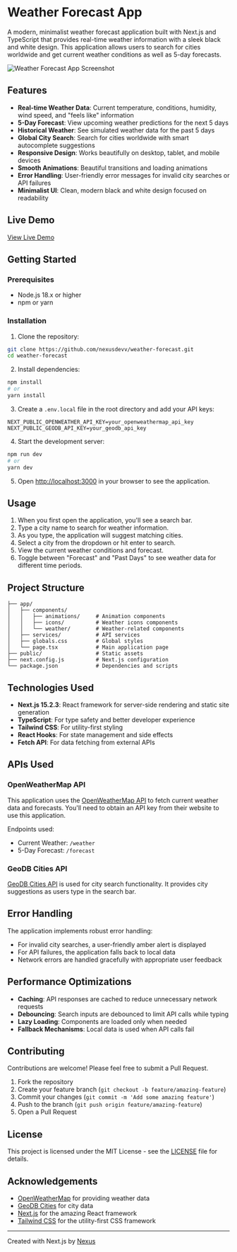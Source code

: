 # Weather Forecast App

A modern, minimalist weather forecast application built with Next.js and TypeScript that provides real-time weather information with a sleek black and white design. This application allows users to search for cities worldwide and get current weather conditions as well as 5-day forecasts.

![Weather Forecast App Screenshot](https://i.ibb.co/0yhYT2q0/Ekran-g-r-nt-s-2025-03-19-161204.png)

## Features

- **Real-time Weather Data**: Current temperature, conditions, humidity, wind speed, and "feels like" information
- **5-Day Forecast**: View upcoming weather predictions for the next 5 days
- **Historical Weather**: See simulated weather data for the past 5 days
- **Global City Search**: Search for cities worldwide with smart autocomplete suggestions
- **Responsive Design**: Works beautifully on desktop, tablet, and mobile devices
- **Smooth Animations**: Beautiful transitions and loading animations
- **Error Handling**: User-friendly error messages for invalid city searches or API failures
- **Minimalist UI**: Clean, modern black and white design focused on readability

## Live Demo

[View Live Demo](https://weatherforecastpro.vercel.app)

## Getting Started

### Prerequisites

- Node.js 18.x or higher
- npm or yarn

### Installation

1. Clone the repository:

```bash
git clone https://github.com/nexusdevv/weather-forecast.git
cd weather-forecast
```

2. Install dependencies:

```bash
npm install
# or
yarn install
```

3. Create a `.env.local` file in the root directory and add your API keys:

```
NEXT_PUBLIC_OPENWEATHER_API_KEY=your_openweathermap_api_key
NEXT_PUBLIC_GEODB_API_KEY=your_geodb_api_key
```

4. Start the development server:

```bash
npm run dev
# or
yarn dev
```

5. Open [http://localhost:3000](http://localhost:3000) in your browser to see the application.

## Usage

1. When you first open the application, you'll see a search bar.
2. Type a city name to search for weather information.
3. As you type, the application will suggest matching cities.
4. Select a city from the dropdown or hit enter to search.
5. View the current weather conditions and forecast.
6. Toggle between "Forecast" and "Past Days" to see weather data for different time periods.

## Project Structure

```
├── app/
│   ├── components/
│   │   ├── animations/     # Animation components
│   │   ├── icons/          # Weather icons components
│   │   └── weather/        # Weather-related components
│   ├── services/           # API services
│   ├── globals.css         # Global styles
│   └── page.tsx            # Main application page
├── public/                 # Static assets
├── next.config.js          # Next.js configuration
└── package.json            # Dependencies and scripts
```

## Technologies Used

- **Next.js 15.2.3**: React framework for server-side rendering and static site generation
- **TypeScript**: For type safety and better developer experience
- **Tailwind CSS**: For utility-first styling
- **React Hooks**: For state management and side effects
- **Fetch API**: For data fetching from external APIs

## APIs Used

### OpenWeatherMap API

This application uses the [OpenWeatherMap API](https://openweathermap.org/api) to fetch current weather data and forecasts. You'll need to obtain an API key from their website to use this application.

Endpoints used:
- Current Weather: `/weather`
- 5-Day Forecast: `/forecast`

### GeoDB Cities API

[GeoDB Cities API](https://rapidapi.com/wirefreethought/api/geodb-cities/) is used for city search functionality. It provides city suggestions as users type in the search bar.

## Error Handling

The application implements robust error handling:
- For invalid city searches, a user-friendly amber alert is displayed
- For API failures, the application falls back to local data
- Network errors are handled gracefully with appropriate user feedback

## Performance Optimizations

- **Caching**: API responses are cached to reduce unnecessary network requests
- **Debouncing**: Search inputs are debounced to limit API calls while typing
- **Lazy Loading**: Components are loaded only when needed
- **Fallback Mechanisms**: Local data is used when API calls fail

## Contributing

Contributions are welcome! Please feel free to submit a Pull Request.

1. Fork the repository
2. Create your feature branch (`git checkout -b feature/amazing-feature`)
3. Commit your changes (`git commit -m 'Add some amazing feature'`)
4. Push to the branch (`git push origin feature/amazing-feature`)
5. Open a Pull Request

## License

This project is licensed under the MIT License - see the [LICENSE](LICENSE) file for details.

## Acknowledgements

- [OpenWeatherMap](https://openweathermap.org/) for providing weather data
- [GeoDB Cities](https://wirefreethought.github.io/geodb-cities-api-docs/) for city data
- [Next.js](https://nextjs.org/) for the amazing React framework
- [Tailwind CSS](https://tailwindcss.com/) for the utility-first CSS framework

---

Created with Next.js by [Nexus](https://github.com/nexusdevv)
